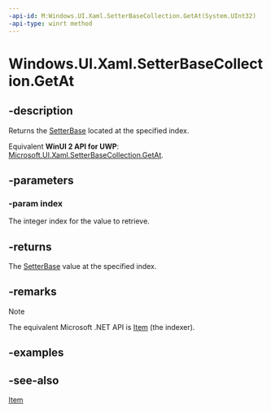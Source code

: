 ```yaml
---
-api-id: M:Windows.UI.Xaml.SetterBaseCollection.GetAt(System.UInt32)
-api-type: winrt method
---
```


<!-- Method syntax
public Windows.UI.Xaml.SetterBase GetAt(System.UInt32 index)
-->

# Windows.UI.Xaml.SetterBaseCollection.GetAt

## -description
Returns the [SetterBase](setterbase.md) located at the specified index.

Equivalent **WinUI 2 API for UWP**: [Microsoft.UI.Xaml.SetterBaseCollection.GetAt](/windows/winui/api/microsoft.ui.xaml.setterbasecollection.getat).

## -parameters
### -param index
The integer index for the value to retrieve.

## -returns
The [SetterBase](setterbase.md) value at the specified index.

## -remarks
> [!NOTE]
> The equivalent Microsoft .NET API is [Item](/dotnet/api/system.collections.objectmodel.collection-1.item) (the indexer).

## -examples

## -see-also
[Item](/dotnet/api/system.collections.objectmodel.collection-1.item)
